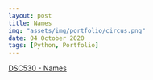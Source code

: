 ```yaml
---
layout: post
title: Names
img: "assets/img/portfolio/circus.png"
date: 04 October 2020
tags: [Python, Portfolio]
---
```


[DSC530 - Names](https://github.com/knmoses/DSC530-Names)

